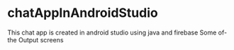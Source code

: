 # chatAppInAndroidStudio
This chat app is created in android studio using java and firebase
Some of- the Output screens

